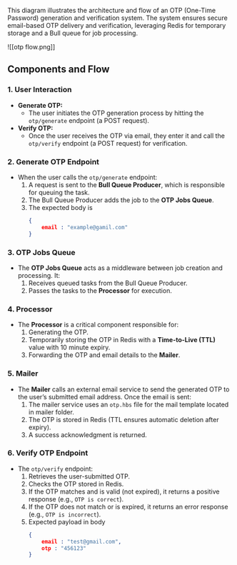
This diagram illustrates the architecture and flow of an OTP (One-Time Password) generation and verification system. The system ensures secure email-based OTP delivery and verification, leveraging Redis for temporary storage and a Bull queue for job processing.

![[otp flow.png]]

## Components and Flow

### 1. **User Interaction**

- **Generate OTP:**
    - The user initiates the OTP generation process by hitting the `otp/generate` endpoint (a POST request).
- **Verify OTP:**
    - Once the user receives the OTP via email, they enter it and call the `otp/verify` endpoint (a POST request) for verification.

### 2. **Generate OTP Endpoint**

- When the user calls the `otp/generate` endpoint:
    1. A request is sent to the **Bull Queue Producer**, which is responsible for queuing the task.
    2. The Bull Queue Producer adds the job to the **OTP Jobs Queue**.
    3. The expected body is 
       ```json
       {
	       email : "example@gamil.com"
       }
       ```

### 3. **OTP Jobs Queue**

- The **OTP Jobs Queue** acts as a middleware between job creation and processing. It:
    1. Receives queued tasks from the Bull Queue Producer.
    2. Passes the tasks to the **Processor** for execution.

### 4. **Processor**

- The **Processor** is a critical component responsible for:
    1. Generating the OTP.
    2. Temporarily storing the OTP in Redis with a **Time-to-Live (TTL)** value with 10 minute expiry.
    3. Forwarding the OTP and email details to the **Mailer**.

### 5. **Mailer**

- The **Mailer** calls an external email service to send the generated OTP to the user’s submitted email address. Once the email is sent:
    1. The mailer service uses an `otp.hbs` file for the mail template located in mailer folder.
    2. The OTP is stored in Redis (TTL ensures automatic deletion after expiry).
    4. A success acknowledgment is returned.

### 6. **Verify OTP Endpoint**

- The `otp/verify` endpoint:
    1. Retrieves the user-submitted OTP.
    2. Checks the OTP stored in Redis.
    3. If the OTP matches and is valid (not expired), it returns a positive response (e.g., `OTP is correct`).
    4. If the OTP does not match or is expired, it returns an error response (e.g., `OTP is incorrect`). 
    5. Expected payload in body 
       ```json
       {
	       email : "test@gmail.com",
	       otp : "456123"
       }
```

